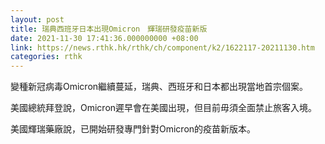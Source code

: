 ```yaml
---
layout: post
title: 瑞典西班牙日本出現Omicron　輝瑞研發疫苗新版
date: 2021-11-30 17:41:36.000000000 +08:00
link: https://news.rthk.hk/rthk/ch/component/k2/1622117-20211130.htm
categories: rthk
---
```


變種新冠病毒Omicron繼續蔓延，瑞典、西班牙和日本都出現當地首宗個案。

美國總統拜登說，Omicron遲早會在美國出現，但目前毋須全面禁止旅客入境。

美國輝瑞藥廠說，已開始研發專門針對Omicron的疫苗新版本。
